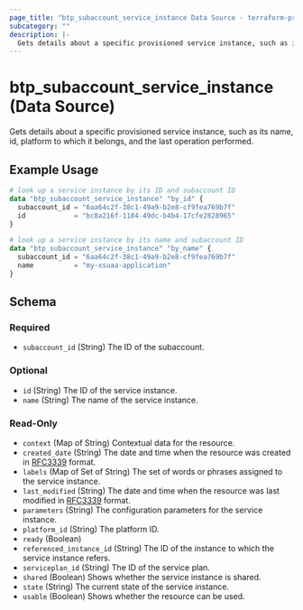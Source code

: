 ```yaml
---
page_title: "btp_subaccount_service_instance Data Source - terraform-provider-btp"
subcategory: ""
description: |-
  Gets details about a specific provisioned service instance, such as its name, id,  platform to which it belongs, and the last operation performed.
---
```


# btp_subaccount_service_instance (Data Source)

Gets details about a specific provisioned service instance, such as its name, id,  platform to which it belongs, and the last operation performed.

## Example Usage

```terraform
# look up a service instance by its ID and subaccount ID
data "btp_subaccount_service_instance" "by_id" {
  subaccount_id = "6aa64c2f-38c1-49a9-b2e8-cf9fea769b7f"
  id            = "bc8a216f-1184-49dc-b4b4-17cfe2828965"
}

# look up a service instance by its name and subaccount ID
data "btp_subaccount_service_instance" "by_name" {
  subaccount_id = "6aa64c2f-38c1-49a9-b2e8-cf9fea769b7f"
  name          = "my-xsuaa-application"
}
```

<!-- schema generated by tfplugindocs -->
## Schema

### Required

- `subaccount_id` (String) The ID of the subaccount.

### Optional

- `id` (String) The ID of the service instance.
- `name` (String) The name of the service instance.

### Read-Only

- `context` (Map of String) Contextual data for the resource.
- `created_date` (String) The date and time when the resource was created in [RFC3339](https://www.ietf.org/rfc/rfc3339.txt) format.
- `labels` (Map of Set of String) The set of words or phrases assigned to the service instance.
- `last_modified` (String) The date and time when the resource was last modified in [RFC3339](https://www.ietf.org/rfc/rfc3339.txt) format.
- `parameters` (String) The configuration parameters for the service instance.
- `platform_id` (String) The platform ID.
- `ready` (Boolean)
- `referenced_instance_id` (String) The ID of the instance to which the service instance refers.
- `serviceplan_id` (String) The ID of the service plan.
- `shared` (Boolean) Shows whether the service instance is shared.
- `state` (String) The current state of the service instance.
- `usable` (Boolean) Shows whether the resource can be used.